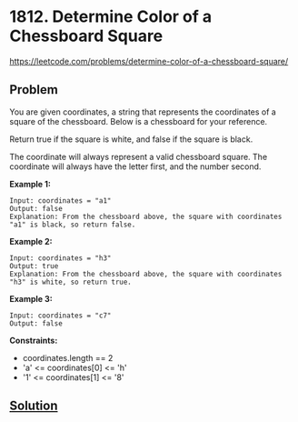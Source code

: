 # 1812. Determine Color of a Chessboard Square

https://leetcode.com/problems/determine-color-of-a-chessboard-square/

## Problem

You are given coordinates, a string that represents the coordinates of a square of the chessboard. Below is a chessboard for your reference.

Return true if the square is white, and false if the square is black.

The coordinate will always represent a valid chessboard square. The coordinate will always have the letter first, and the number second.

**Example 1:**
```
Input: coordinates = "a1"
Output: false
Explanation: From the chessboard above, the square with coordinates "a1" is black, so return false.
```

**Example 2:**
```
Input: coordinates = "h3"
Output: true
Explanation: From the chessboard above, the square with coordinates "h3" is white, so return true.
```

**Example 3:**
```
Input: coordinates = "c7"
Output: false
```

**Constraints:**
* coordinates.length == 2
* 'a' <= coordinates[0] <= 'h'
* '1' <= coordinates[1] <= '8'

## [Solution](answer.py)

